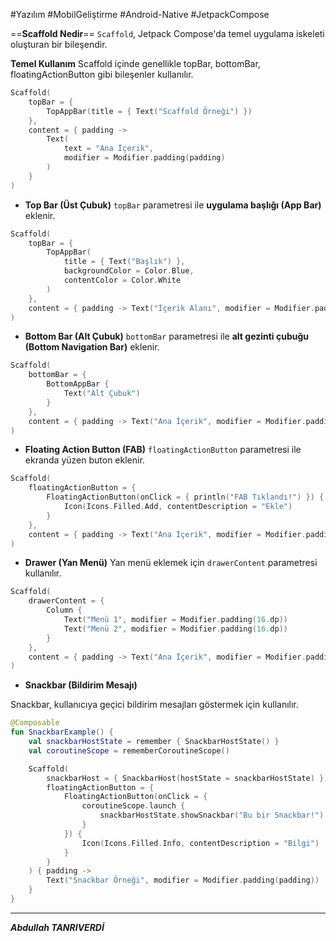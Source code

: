 #Yazılım #MobilGeliştirme #Android-Native  #JetpackCompose

==**Scaffold Nedir**==
`Scaffold`, Jetpack Compose'da temel uygulama iskeleti oluşturan bir bileşendir.

**Temel Kullanım**
Scaffold içinde genellikle topBar, bottomBar, floatingActionButton gibi bileşenler kullanılır.
```kotlin
Scaffold(
    topBar = {
        TopAppBar(title = { Text("Scaffold Örneği") })
    },
    content = { padding ->
        Text(
            text = "Ana İçerik",
            modifier = Modifier.padding(padding)
        )
    }
)

```

- **Top Bar (Üst Çubuk)**
`topBar` parametresi ile **uygulama başlığı (App Bar)** eklenir.
```kotlin
Scaffold(
    topBar = {
        TopAppBar(
            title = { Text("Başlık") },
            backgroundColor = Color.Blue,
            contentColor = Color.White
        )
    },
    content = { padding -> Text("İçerik Alanı", modifier = Modifier.padding(padding)) }
)

```

- **Bottom Bar (Alt Çubuk)**
`bottomBar` parametresi ile **alt gezinti çubuğu (Bottom Navigation Bar)** eklenir.
```kotlin
Scaffold(
    bottomBar = {
        BottomAppBar {
            Text("Alt Çubuk")
        }
    },
    content = { padding -> Text("Ana İçerik", modifier = Modifier.padding(padding)) }
)

```


- **Floating Action Button (FAB)**
`floatingActionButton` parametresi ile ekranda yüzen buton eklenir.
```kotlin
Scaffold(
    floatingActionButton = {
        FloatingActionButton(onClick = { println("FAB Tıklandı!") }) {
            Icon(Icons.Filled.Add, contentDescription = "Ekle")
        }
    },
    content = { padding -> Text("Ana İçerik", modifier = Modifier.padding(padding)) }
)

```


- **Drawer (Yan Menü)**
Yan menü eklemek için `drawerContent` parametresi kullanılır.
```kotlin
Scaffold(
    drawerContent = {
        Column {
            Text("Menü 1", modifier = Modifier.padding(16.dp))
            Text("Menü 2", modifier = Modifier.padding(16.dp))
        }
    },
    content = { padding -> Text("Ana İçerik", modifier = Modifier.padding(padding)) }
)

```

- **Snackbar (Bildirim Mesajı)**

Snackbar, kullanıcıya geçici bildirim mesajları göstermek için kullanılır.
```kotlin
@Composable
fun SnackbarExample() {
    val snackbarHostState = remember { SnackbarHostState() }
    val coroutineScope = rememberCoroutineScope()

    Scaffold(
        snackbarHost = { SnackbarHost(hostState = snackbarHostState) },
        floatingActionButton = {
            FloatingActionButton(onClick = {
                coroutineScope.launch {
                    snackbarHostState.showSnackbar("Bu bir Snackbar!")
                }
            }) {
                Icon(Icons.Filled.Info, contentDescription = "Bilgi")
            }
        }
    ) { padding ->
        Text("Snackbar Örneği", modifier = Modifier.padding(padding))
    }
}

```

---

***Abdullah TANRIVERDİ***

